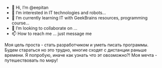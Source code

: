 - 👋 Hi, I’m @eepitan
- 👀 I’m interested in IT technologies and robots...
- 🌱 I’m currently learning IT with GeekBrains resources, programming course...
- 💞️ I’m looking to collaborate on ...
- 📫 How to reach me ... just message me

Моя цель проста - стать разработчиком и уметь писать программы. Будем стараться но это трудно, многие сходят с дистанции раньше времени. Я попробую, иначе как узнать что 
эт овозможно?! Моя мечта - путешествовать по миру! 

<!---
eepitan/eepitan is a ✨ special ✨ repository because its `README.md` (this file) appears on your GitHub profile.
You can click the Preview link to take a look at your changes.
--->
